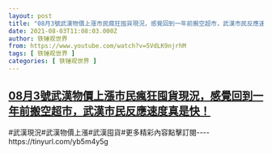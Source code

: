 ```yaml
---
layout: post
title: "08月3號武漢物價上漲市民瘋狂囤貨現況，感覺回到一年前搬空超市，武漢市民反應速度真是快！"
date: 2021-08-03T11:08:03.000Z
author: 铁锤观世界
from: https://www.youtube.com/watch?v=5VdLK9njrhM
tags: [ 铁锤观世界 ]
categories: [ 铁锤观世界 ]
---
```

<!--1627988883000-->
[08月3號武漢物價上漲市民瘋狂囤貨現況，感覺回到一年前搬空超市，武漢市民反應速度真是快！](https://www.youtube.com/watch?v=5VdLK9njrhM)
------

<div>
#武漢現況#武漢物價上漲#武漢囤貨#更多精彩內容點擊訂閱----https://tinyurl.com/yb5m4y5g
</div>
